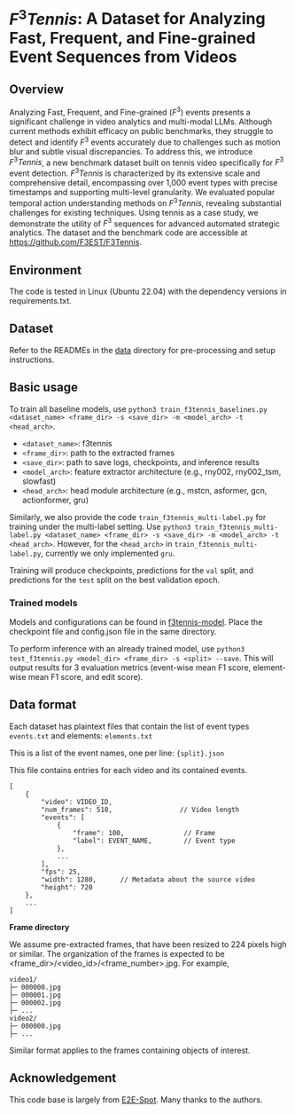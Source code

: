 # $F^3Tennis$: A Dataset for Analyzing Fast, Frequent, and Fine-grained Event Sequences from Videos
## Overview
Analyzing Fast, Frequent, and Fine-grained ($F^3$) events presents a significant challenge in video analytics and multi-modal LLMs. Although current methods exhibit efficacy on public benchmarks, they struggle to detect and identify $F^3$ events accurately due to challenges such as motion blur and subtle visual discrepancies. To address this, we introduce $F^3Tennis$, a new benchmark dataset built on tennis video specifically for $F^3$ event detection. $F^3Tennis$ is characterized by its extensive scale and comprehensive detail, encompassing over 1,000 event types with precise timestamps and supporting multi-level granularity. We evaluated popular temporal action understanding methods on $F^3Tennis$, revealing substantial challenges for existing techniques. Using tennis as a case study, we demonstrate the utility of $F^3$ sequences for advanced automated strategic analytics. The dataset and the benchmark code are accessible at https://github.com/F3EST/F3Tennis.

## Environment
The code is tested in Linux (Ubuntu 22.04) with the dependency versions in requirements.txt.

## Dataset
Refer to the READMEs in the [data](https://github.com/F3EST/F3Tennis/tree/main/data) directory for pre-processing and setup instructions.

## Basic usage
To train all baseline models, use `python3 train_f3tennis_baselines.py <dataset_name> <frame_dir> -s <save_dir> -m <model_arch> -t <head_arch>`.

* `<dataset_name>`: f3tennis
* `<frame_dir>`: path to the extracted frames
* `<save_dir>`: path to save logs, checkpoints, and inference results
* `<model_arch>`: feature extractor architecture (e.g., rny002, rny002_tsm, slowfast)
* `<head_arch>`: head module architecture (e.g., mstcn, asformer, gcn, actionformer, gru)

Similarly, we also provide the code `train_f3tennis_multi-label.py` for training under the multi-label setting. Use `python3 train_f3tennis_multi-label.py <dataset_name> <frame_dir> -s <save_dir> -m <model_arch> -t <head_arch>`. However, for the `<head_arch>` in `train_f3tennis_multi-label.py`, currently we only implemented `gru`. 

Training will produce checkpoints, predictions for the `val` split, and predictions for the `test` split on the best validation epoch.

### Trained models
Models and configurations can be found in [f3tennis-model](https://github.com/F3EST/F3Tennis/tree/main/f3tennis-model). Place the checkpoint file and config.json file in the same directory.

To perform inference with an already trained model, use `python3 test_f3tennis.py <model_dir> <frame_dir> -s <split> --save`. This will output results for 3 evaluation metrics (event-wise mean F1 score, element-wise mean F1 score, and edit score).

## Data format
Each dataset has plaintext files that contain the list of event types `events.txt` and elements: `elements.txt`

This is a list of the event names, one per line: `{split}.json`

This file contains entries for each video and its contained events.
```
[
    {
        "video": VIDEO_ID,
        "num_frames": 518,                 // Video length
        "events": [
            {
                "frame": 100,               // Frame
                "label": EVENT_NAME,        // Event type
            },
            ...
        ],
        "fps": 25,
        "width": 1280,      // Metadata about the source video
        "height": 720
    },
    ...
]
```
**Frame directory**

We assume pre-extracted frames, that have been resized to 224 pixels high or similar. The organization of the frames is expected to be <frame_dir>/<video_id>/<frame_number>.jpg. For example,
```
video1/
├─ 000000.jpg
├─ 000001.jpg
├─ 000002.jpg
├─ ...
video2/
├─ 000000.jpg
├─ ...
```
Similar format applies to the frames containing objects of interest.

## Acknowledgement
This code base is largely from [E2E-Spot](https://github.com/jhong93/spot). Many thanks to the authors.








